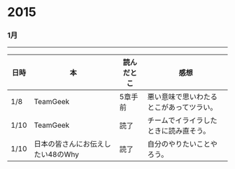 # 2015

### 1月
---

|日時|本|読んだとこ|感想|
|---|---|---|---|
|1/8|TeamGeek|5章手前|悪い意味で思いわたるとこがあってツラい。|
|1/10|TeamGeek|読了|チームでイライラしたときに読み直そう。|
|1/10|日本の皆さんにお伝えしたい48のWhy|読了|自分のやりたいことやろう。|
